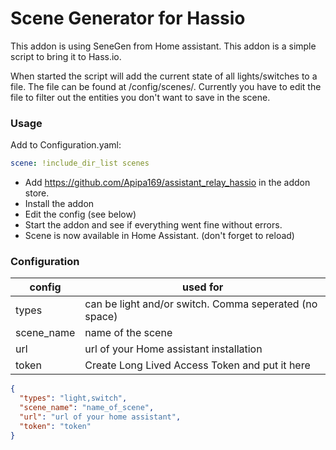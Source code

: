 # Scene Generator for Hassio
This addon is using SeneGen from Home assistant. This addon is a simple script to bring it to Hass.io.

When started the script will add the current state of all lights/switches to a file. The file can be found at /config/scenes/. Currently you have to edit the file to filter out the entities you don't want to save in the scene.


### Usage

Add to Configuration.yaml:
```yaml
scene: !include_dir_list scenes
```

- Add https://github.com/Apipa169/assistant_relay_hassio in the addon store.
- Install the addon
- Edit the config (see below)
- Start the addon and see if everything went fine without errors.
- Scene is now available in Home Assistant. (don't forget to reload)


### Configuration

| config        | used for          | 
| ------------- |-------------| 
| types      | can be light and/or switch. Comma seperated (no space) | 
| scene_name | name of the scene     | 
| url | url of your Home assistant installation |
| token | Create Long Lived Access Token and put it here |

```json
{
  "types": "light,switch",
  "scene_name": "name_of_scene",
  "url": "url of your home assistant",
  "token": "token"
}
```




  
